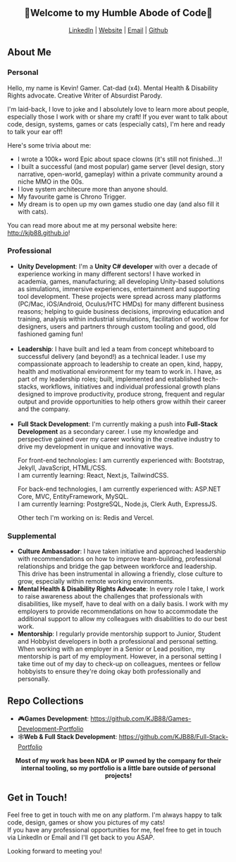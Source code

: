 <section aria-labe="Welcome section with all my links">
  <div align="center">
    <h1>🤘Welcome to my Humble Abode of Code🤘</h1>
    <a href="http://www.LinkedIn.com/in/kevin-barr1988">LinkedIn</a> |
    <a href="http://kjb88.github.io">Website</a> |
    <a href="mailto:kevinbarr.business@gmail.com">Email</a> |
    <a href="https://github.com/KJB88">Github</a>
  </div>
</section>
<section aria-label="About Me">
  <h2>About Me</h2>
  <section aria-label="Personal About Me">
    <h3>Personal</h3>
    <p>
      Hello, my name is Kevin! Gamer. Cat-dad (x4). Mental Health & Disability Rights advocate. Creative Writer of Absurdist Parody. 
    </p>
    <p>
      I'm laid-back, I love to joke and I absolutely love to learn more about people, especially those I work with or share my craft! If you ever want to talk about code, design, systems, games or cats (especially cats), I'm here and ready to talk your ear off!
    </p>
    <p>
      Here's some trivia about me:
      <ul>
        <li>I wrote a 100k+ word Epic about space clowns (it's still not finished...)!</li>
        <li>I built a successful (and most popular) game server (level design, story narrative, open-world, gameplay) within a private community around a niche MMO in the 00s.</li>
        <li>I love system architecure more than anyone should.</li>
        <li>My favourite game is Chrono Trigger.</li>
        <li>My dream is to open up my own games studio one day (and also fill it with cats).</li>
      </ul>
    </p>
    <p>
      You can read more about me at my personal website here: <a href="http://kjb88.github.io">http://kjb88.github.io</a>!
    </p>
  </section>
    <section aria-label="Professional About Me">
      <h3>Professional</h3>
      <ul>
        <li>
          <b>Unity Development</b>: I'm a <b>Unity C# developer</b> with over a decade of experience working in many different sectors! I have worked in academia, games, manufacturing; all developing Unity-based solutions as simulations, immersive experiences, entertainment and supporting tool development. These projects were spread across many platforms (PC/Mac, iOS/Android, Oculus/HTC HMDs) for many different business reasons; helping to guide business decisions, improving education and training, analysis within industrial simulations, facilitation of workflow for designers, users and partners through custom tooling and good, old fashioned gaming fun!
        </li>
        <br>
        <li>
          <b>Leadership</b>: I have built and led a team from concept whiteboard to successful delivery (and beyond!) as a technical leader. I use my compassionate approach to leadership to create an open, kind, happy, health and motivational environment for my team to work in. I have, as part of my leadership roles; built, implemented and established tech-stacks, workflows, initiatives and individual professional growth plans designed to improve productivity, produce strong, frequent and regular output and provide opportunities to help others grow withih their career and the company.
      </li>
       <br>
        <li>
          <b>Full Stack Development</b>: I'm currently making a push into <b>Full-Stack Development</b> as a secondary career. I use my knowledge and perspective gained over my career working in the creative industry to drive my development in unique and innovative ways. 
          <p>
            For front-end technologies: I am currently experienced with: Bootstrap, Jekyll, JavaScript, HTML/CSS.<br>
            I am currently learning: React, Next.js, TailwindCSS. 
          </p> 
          <p>
            For back-end technologies, I am currently experienced with: ASP.NET Core, MVC, EntityFramework, MySQL.<br>
            I am currently learning: PostgreSQL, Node.js, Clerk Auth, ExpressJS.</p> <p> Other tech I'm working on is: Redis and Vercel.
            </p> 
        </li>
      </ul>
  </section>
  <section aria-label="Supplemental About Me">
    <h3>Supplemental</h4>
    <ul>
      <li>
        <b>Culture Ambassador</b>: I have taken initiative and approached leadership with recommendations on how to improve team-building, professional relationships and bridge the gap between workforce and leadership. This drive has been instrumental in allowing a friendly, close culture to grow, especially within remote working environments.
      </li>
      <li>
        <b>Mental Health & Disability Rights Advocate</b>: In every role I take, I work to raise awareness about the challenges that professionals with disabilities, like myself, have to deal with on a daily basis. I work with my employers to provide recommendations on how to accommodate the additional support to allow my colleagues with disabilities to do our best work.
      </li>
      <li>
        <b>Mentorship</b>: I regularly provide mentorship support to Junior, Student and Hobbyist developers in both a professional and personal setting. When working with an employer in a Senior or Lead position, my mentorship is part of my employment. However, in a personal setting I take time out of my day to check-up on colleagues, mentees or fellow hobbyists to ensure they're doing okay both professionally and personally.
      </li>
    </ul>
  </section>
</section>
<section aria-label="Collection of my code repositories">
  <h2>Repo Collections</h2>
  <ul>
    <li>🎮<b>Games Development</b>: <a href="https://github.com/KJB88/Games-Development-Portfolio">https://github.com/KJB88/Games-Development-Portfolio</a></li>
     <li>🕸️<b>Web & Full Stack Development</b>: <a href="https://github.com/KJB88/Full-Stack-Portfolio">https://github.com/KJB88/Full-Stack-Portfolio</a></li>
    </ul>
    <div align="center">
      <p>
        <b>Most of my work has been NDA or IP owned by the company for their internal tooling, so my portfolio is a little bare outside of personal projects!</b>
      </p>
    </div>
</section>
<section aria-label="Get in touch with me">
  <h2>Get in Touch!</h2>
  <p>
    Feel free to get in touch with me on any platform. I'm always happy to talk code, design, games or show you pictures of my cats!<br>
    If you have any professional opportunities for me, feel free to get in touch via LinkedIn or Email and I'll get back to you ASAP.
  </p>
  <p>
     Looking forward to meeting you!
  </p>
</section>
<!---
<div>
  <h2>Skills</h2>
  <h3>Games & Simulation Development</h3>
  <ul>
    <li><b>Engines</b>: Unity | Godot</li>
    <li>Languages: C# | C++ | </li>
    <li>Platforms: Desktop (PC/Mac) | VR (Oculus Rift), XR/MR (Microsoft HoloLens), Mobile (Android/iOS), AR (iOS) </li>
    </ul>
  <h3>Immersive Experiences</h3>
  
  <h3>Simulation</h3>
  
</div>
<div>
  <h2>Repo Collections</h2>
  <b>Games Development</b>: 

  C++ Projects:
  Web Dev:
  

</div>
  -->
<!--
**KJB88/KJB88** is a ✨ _special_ ✨ repository because its `README.md` (this file) appears on your GitHub profile.

Here are some ideas to get you started:

- 🔭 I’m currently working on ...
- 🌱 I’m currently learning ...
- 👯 I’m looking to collaborate on ...
- 🤔 I’m looking for help with ...
- 💬 Ask me about ...
- 📫 How to reach me: ...
- 😄 Pronouns: ...
- ⚡ Fun fact: ...
-->

